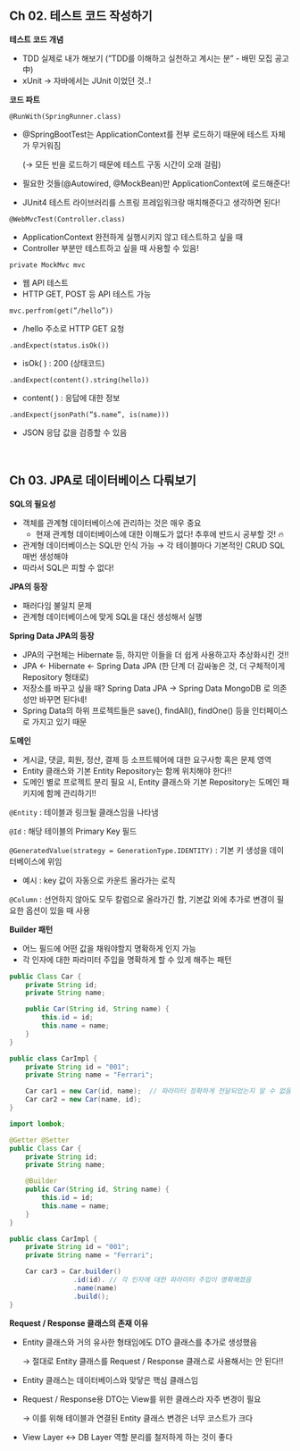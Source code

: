 ## Ch 02. 테스트 코드 작성하기

**테스트 코드 개념**

- TDD 실제로 내가 해보기 (”TDD를 이해하고 실천하고 계시는 분” - 배민 모집 공고 中)
- xUnit → 자바에서는 JUnit 이었던 것..!

**코드 파트**

`@RunWith(SpringRunner.class)`

- @SpringBootTest는 ApplicationContext를 전부 로드하기 때문에 테스트 자체가 무거워짐
    
    (→ 모든 빈을 로드하기 때문에 테스트 구동 시간이 오래 걸림)
    
- 필요한 것들(@Autowired, @MockBean)만 ApplicationContext에 로드해준다!
- JUnit4 테스트 라이브러리를 스프링 프레임워크랑 매치해준다고 생각하면 된다!

`@WebMvcTest(Controller.class)`

- ApplicationContext 완전하게 실행시키지 않고 테스트하고 싶을 때
- Controller 부분만 테스트하고 싶을 때 사용할 수 있음!

`private MockMvc mvc`

- 웹 API 테스트
- HTTP GET, POST 등 API 테스트 가능

`mvc.perfrom(get(”/hello”))`

- /hello 주소로 HTTP GET 요청

`.andExpect(status.isOk())`

- isOk( ) : 200 (상태코드)

`.andExpect(content().string(hello))`

- content( ) : 응답에 대한 정보

`.andExpect(jsonPath(”$.name”, is(name)))`

- JSON 응답 값을 검증할 수 있음

<br>

## Ch 03. JPA로 데이터베이스 다뤄보기
**SQL의 필요성**

- 객체를 관계형 데이터베이스에 관리하는 것은 매우 중요
    - 현재 관계형 데이터베이스에 대한 이해도가 없다! 추후에 반드시 공부할 것! 🔥
- 관계형 데이터베이스는 SQL만 인식 가능 → 각 테이블마다 기본적인 CRUD SQL 매번 생성해야
- 따라서 SQL은 피할 수 없다!

**JPA의 등장**

- 패러다임 불일치 문제
- 관계형 데이터베이스에 맞게 SQL을 대신 생성해서 실행

**Spring Data JPA의 등장**

- JPA의 구현체는 Hibernate 등, 하지만 이들을 더 쉽게 사용하고자 추상화시킨 것!!
- JPA ← Hibernate ← Spring Data JPA (한 단계 더 감싸놓은 것, 더 구체적이게 Repository 형태로)
- 저장소를 바꾸고 싶을 때? Spring Data JPA → Spring Data MongoDB 로 의존성만 바꾸면 된다네!
- Spring Data의 하위 프로젝트들은 save(), findAll(), findOne() 등을 인터페이스로 가지고 있기 때문

**도메인**

- 게시글, 댓글, 회원, 정산, 결제 등 소프트웨어에 대한 요구사항 혹은 문제 영역
- Entity 클래스와 기본 Entity Repository는 함께 위치해야 한다!!
- 도메인 별로 프로젝트 분리 필요 시, Entity 클래스와 기본 Repository는 도메인 패키지에 함께 관리하기!!

`@Entity` : 테이블과 링크될 클래스임을 나타냄

`@Id` : 해당 테이블의 Primary Key 필드

`@GeneratedValue(strategy = GenerationType.IDENTITY)` : 기본 키 생성을 데이터베이스에 위임

- 예시 : key 값이 자동으로 카운트 올라가는 로직

`@Column` : 선언하지 않아도 모두 칼럼으로 올라가긴 함, 기본값 외에 추가로 변경이 필요한 옵션이 있을 때 사용

**Builder 패턴**

- 어느 필드에 어떤 값을 채워야할지 명확하게 인지 가능
- 각 인자에 대한 파라미터 주입을 명확하게 할 수 있게 해주는 패턴

```java
public Class Car {
    private String id;
    private String name;

    public Car(String id, String name) {
        this.id = id;
        this.name = name;
    }
}

public class CarImpl {
    private String id = "001";
    private String name = "Ferrari";

    Car car1 = new Car(id, name);  // 파라미터 정확하게 전달되었는지 알 수 없음
    Car car2 = new Car(name, id);
}
```

```java
import lombok;

@Getter @Setter
public Class Car {
    private String id;
    private String name;

    @Builder
    public Car(String id, String name) {
        this.id = id;
        this.name = name;
    }
}

public class CarImpl {
    private String id = "001";
    private String name = "Ferrari";

    Car car3 = Car.builder()
                .id(id). // 각 인자에 대한 파라미터 주입이 명확해졌음
                .name(name)
                .build();
}
```

**Request / Response 클래스의 존재 이유**

- Entity 클래스와 거의 유사한 형태임에도 DTO 클래스를 추가로 생성했음
    
    → 절대로 Entity 클래스를 Request / Response 클래스로 사용해서는 안 된다!!
    
- Entity 클래스는 데이터베이스와 맞닿은 핵심 클래스임
- Request / Response용 DTO는 View를 위한 클래스라 자주 변경이 필요
    
    → 이를 위해 테이블과 연결된 Entity 클래스 변경은 너무 코스트가 크다
    
- View Layer ↔ DB Layer 역할 분리를 철저하게 하는 것이 좋다
